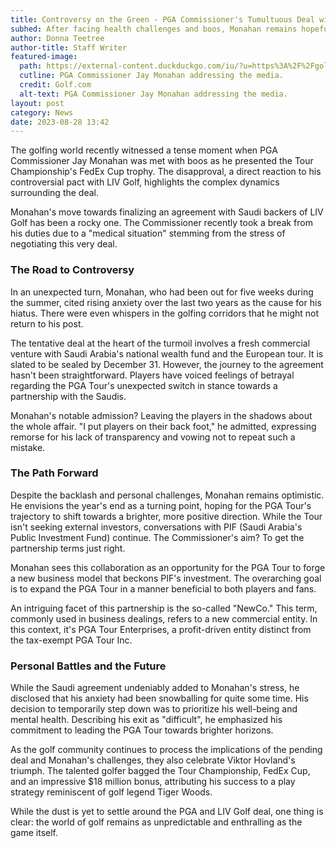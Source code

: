 ```yaml
---
title: Controversy on the Green - PGA Commissioner's Tumultuous Deal with LIV Golf
subhed: After facing health challenges and boos, Monahan remains hopeful of the future pact with Saudi-backers.
author: Donna Teetree
author-title: Staff Writer
featured-image: 
  path: https://external-content.duckduckgo.com/iu/?u=https%3A%2F%2Fgolf.com%2Fwp-content%2Fuploads%2F2020%2F06%2Fjay-monahan-pga-tour.jpg&f=1&nofb=1&ipt=251d7c78679ac1a2bae8b0b56d367c9f7c34e8dddb5d56e6e78d48b6d0cf4ca2&ipo=images
  cutline: PGA Commissioner Jay Monahan addressing the media.
  credit: Golf.com
  alt-text: PGA Commissioner Jay Monahan addressing the media.
layout: post
category: News
date: 2023-08-28 13:42
---
```


The golfing world recently witnessed a tense moment when PGA Commissioner Jay Monahan was met with boos as he presented the Tour Championship's FedEx Cup trophy. The disapproval, a direct reaction to his controversial pact with LIV Golf, highlights the complex dynamics surrounding the deal.

Monahan's move towards finalizing an agreement with Saudi backers of LIV Golf has been a rocky one. The Commissioner recently took a break from his duties due to a "medical situation" stemming from the stress of negotiating this very deal.

### The Road to Controversy

In an unexpected turn, Monahan, who had been out for five weeks during the summer, cited rising anxiety over the last two years as the cause for his hiatus. There were even whispers in the golfing corridors that he might not return to his post.

The tentative deal at the heart of the turmoil involves a fresh commercial venture with Saudi Arabia's national wealth fund and the European tour. It is slated to be sealed by December 31. However, the journey to the agreement hasn't been straightforward. Players have voiced feelings of betrayal regarding the PGA Tour's unexpected switch in stance towards a partnership with the Saudis.

Monahan's notable admission? Leaving the players in the shadows about the whole affair. "I put players on their back foot," he admitted, expressing remorse for his lack of transparency and vowing not to repeat such a mistake.

### The Path Forward

Despite the backlash and personal challenges, Monahan remains optimistic. He envisions the year's end as a turning point, hoping for the PGA Tour's trajectory to shift towards a brighter, more positive direction. While the Tour isn't seeking external investors, conversations with PIF (Saudi Arabia's Public Investment Fund) continue. The Commissioner's aim? To get the partnership terms just right.

Monahan sees this collaboration as an opportunity for the PGA Tour to forge a new business model that beckons PIF's investment. The overarching goal is to expand the PGA Tour in a manner beneficial to both players and fans.

An intriguing facet of this partnership is the so-called "NewCo." This term, commonly used in business dealings, refers to a new commercial entity. In this context, it's PGA Tour Enterprises, a profit-driven entity distinct from the tax-exempt PGA Tour Inc.

### Personal Battles and the Future

While the Saudi agreement undeniably added to Monahan's stress, he disclosed that his anxiety had been snowballing for quite some time. His decision to temporarily step down was to prioritize his well-being and mental health. Describing his exit as "difficult", he emphasized his commitment to leading the PGA Tour towards brighter horizons.

As the golf community continues to process the implications of the pending deal and Monahan's challenges, they also celebrate Viktor Hovland's triumph. The talented golfer bagged the Tour Championship, FedEx Cup, and an impressive $18 million bonus, attributing his success to a play strategy reminiscent of golf legend Tiger Woods.

While the dust is yet to settle around the PGA and LIV Golf deal, one thing is clear: the world of golf remains as unpredictable and enthralling as the game itself.

